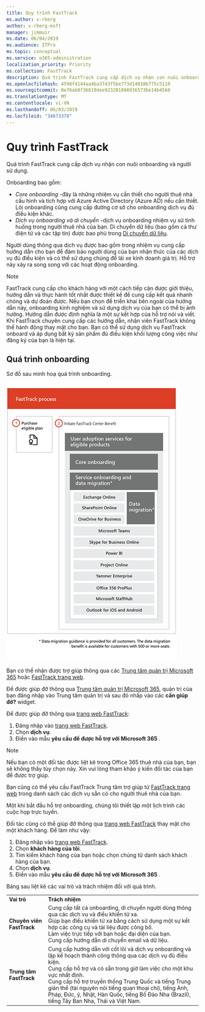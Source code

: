 ```yaml
---
title: Quy trình FastTrack
ms.author: v-rberg
author: v-rberg-msft
manager: jimmuir
ms.date: 06/04/2019
ms.audience: ITPro
ms.topic: conceptual
ms.service: o365-administration
localization_priority: Priority
ms.collection: FastTrack
description: Quá trình FastTrack cung cấp dịch vụ nhận con nuôi onboarding và người sử dụng.
ms.openlocfilehash: 4598f4144aa4ba3743f5be773d140106775c5110
ms.sourcegitcommit: 0e76ab0f36619dee923201098936573be14b4560
ms.translationtype: MT
ms.contentlocale: vi-VN
ms.lasthandoff: 06/03/2019
ms.locfileid: "34673378"
---
```

# <a name="the-fasttrack-process"></a>Quy trình FastTrack

Quá trình FastTrack cung cấp dịch vụ nhận con nuôi onboarding và người sử dụng. 
  
Onboarding bao gồm:
  
- *Core onboarding* -đây là những nhiệm vụ cần thiết cho người thuê nhà cấu hình và tích hợp với Azure Active Directory (Azure AD) nếu cần thiết. Lõi onboarding cũng cung cấp đường cơ sở cho onboarding dịch vụ đủ điều kiện khác. 
- *Dịch vụ onboarding và di chuyển* -dịch vụ onboarding nhiệm vụ sử tình huống trong người thuê nhà của bạn. Di chuyển dữ liệu (bao gồm cả thư điện tử và các tập tin) được bao phủ trong [Di chuyển dữ liệu](O365-data-migration.md). 
    
Người dùng thông qua dịch vụ được bao gồm trong nhiệm vụ cung cấp hướng dẫn cho bạn để đảm bảo người dùng của bạn nhận thức của các dịch vụ đủ điều kiện và có thể sử dụng chúng để lái xe kinh doanh giá trị. Hỗ trợ này xảy ra song song với các hoạt động onboarding.
  
> [!NOTE]
> FastTrack cung cấp cho khách hàng với một cách tiếp cận được giới thiệu, hướng dẫn và thực hành tốt nhất được thiết kế để cung cấp kết quả nhanh chóng và dự đoán được. Nếu bạn chọn để triển khai bên ngoài của hướng dẫn này, onboarding kinh nghiệm và sử dụng dịch vụ của bạn có thể bị ảnh hưởng. Hướng dẫn được định nghĩa là một sự kết hợp của hỗ trợ nói và viết. Khi FastTrack chuyên cung cấp các hướng dẫn, nhân viên FastTrack không thể hành động thay mặt cho bạn. Bạn có thể sử dụng dịch vụ FastTrack onboard và áp dụng bất kỳ sản phẩm đủ điều kiện khối lượng công việc như đăng ký của bạn là hiện tại. 
  
## <a name="the-onboarding-process"></a>Quá trình onboarding

Sơ đồ sau minh hoạ quá trình onboarding.
  
![Thời gian biểu cho việc sử dụng lợi ích Onboarding](media/O365-Onboarding-Timeline.png)
  
Bạn có thể nhận được trợ giúp thông qua các [Trung tâm quản trị Microsoft 365](https://go.microsoft.com/fwlink/?linkid=2032704) hoặc [FastTrack trang web](https://go.microsoft.com/fwlink/?linkid=780698). 

Để được giúp đỡ thông qua [Trung tâm quản trị Microsoft 365](https://go.microsoft.com/fwlink/?linkid=2032704), quản trị của bạn đăng nhập vào Trung tâm quản trị và sau đó nhấp vào các **cần giúp đỡ?** widget. 

Để được giúp đỡ thông qua [trang web FastTrack](https://go.microsoft.com/fwlink/?linkid=780698): 
1.  Đăng nhập vào [trang web FastTrack](https://go.microsoft.com/fwlink/?linkid=780698). 
2.  Chọn **dịch vụ**.
3.  Điền vào mẫu **yêu cầu để được hỗ trợ với Microsoft 365** . 
> [!NOTE]
>  Nếu bạn có một đối tác được liệt kê trong Office 365 thuê nhà của bạn, bạn sẽ không thấy tùy chọn này. Xin vui lòng tham khảo ý kiến đối tác của bạn để được trợ giúp. 
  
 Bạn cũng có thể yêu cầu FastTrack Trung tâm trợ giúp từ [FastTrack trang web](https://go.microsoft.com/fwlink/?linkid=780698) trong danh sách các dịch vụ sẵn có cho người thuê nhà của bạn. 
    
 Một khi bắt đầu hỗ trợ onboarding, chúng tôi thiết lập một lịch trình các cuộc họp trực tuyến.
    
Đối tác cũng có thể giúp đỡ thông qua [trang web FastTrack](https://go.microsoft.com/fwlink/?linkid=780698) thay mặt cho một khách hàng. Để làm như vậy:
1.  Đăng nhập vào [trang web FastTrack](https://go.microsoft.com/fwlink/?linkid=780698). 
2.  Chọn **khách hàng của tôi**.
3.  Tìm kiếm khách hàng của bạn hoặc chọn chúng từ danh sách khách hàng của bạn.
4.  Chọn **dịch vụ**.
5.  Điền vào mẫu **yêu cầu để được hỗ trợ với Microsoft 365** . 

Bảng sau liệt kê các vai trò và trách nhiệm đối với quá trình.
    
|||
|:-----|:-----|
|**Vai trò** <br/> |**Trách nhiệm** <br/> |
|**Chuyên viên FastTrack** <br/> |Cung cấp tất cả onboarding, di chuyển người dùng thông qua các dịch vụ và điều khiển từ xa.  <br/> Giúp bạn điều khiển từ xa bằng cách sử dụng một sự kết hợp các công cụ và tài liệu được công bố. <br/> Làm việc trực tiếp với bạn hoặc đại diện của bạn. <br/> Cung cấp hướng dẫn di chuyển email và dữ liệu.|
|**Trung tâm FastTrack**  <br/> |Cung cấp hướng dẫn với cốt lõi và dịch vụ onboarding và lập kế hoạch thành công thông qua các dịch vụ đủ điều kiện.  <br/> Cung cấp hỗ trợ và có sẵn trong giờ làm việc cho một khu vực nhất định. <br/> Cung cấp hỗ trợ truyền thống Trung Quốc và tiếng Trung giản thể (tài nguyên nói tiếng quan thoại chỉ), tiếng Anh, Pháp, Đức, ý, Nhật, Hàn Quốc, tiếng Bồ Đào Nha (Brazil), tiếng Tây Ban Nha, Thái và Việt Nam.|


  

